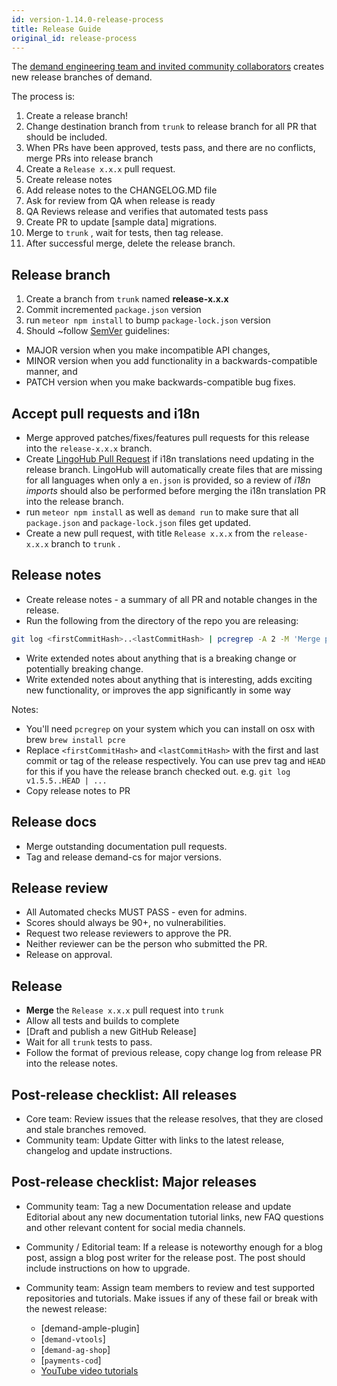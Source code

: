 ```yaml
---
id: version-1.14.0-release-process
title: Release Guide
original_id: release-process
---
```


The [demand engineering team and invited community collaborators](https://github.com/orgs/demandcluster/people) creates new release branches of demand.

The process is:
1. Create a release branch!
1. Change destination branch from `trunk`  to release branch for all PR that should be included.
1. When PRs have been approved, tests pass, and there are no conflicts, merge PRs into release branch
1. Create a `Release x.x.x` pull request.
1. Create release notes
1. Add release notes to the CHANGELOG.MD file
1. Ask for review from QA when release is ready
1. QA Reviews release and verifies that automated tests pass
1. Create PR to update [sample data] migrations.
1. Merge to `trunk` , wait for tests, then tag release.
1. After successful merge, delete the release branch.

## Release branch

1. Create a branch from `trunk`  named **release-x.x.x**
2. Commit incremented `package.json` version
3. run `meteor npm install` to bump `package-lock.json` version
4. Should ~follow [SemVer](http://semver.org/) guidelines:

- MAJOR version when you make incompatible API changes,
- MINOR version when you add functionality in a backwards-compatible manner, and
- PATCH version when you make backwards-compatible bug fixes.

## Accept pull requests and i18n

- Merge approved patches/fixes/features pull requests for this release into the `release-x.x.x` branch.
- Create [LingoHub Pull Request](https://translate.lingohub.com/demand-mmerce/dashboard) if  i18n translations need updating in the release branch. LingoHub will automatically create files that are missing for all languages when only a `en.json` is provided, so a review of _i18n imports_ should also be performed before merging the i18n translation PR into the release branch.
- run `meteor npm install` as well as `demand run` to make sure that all `package.json` and `package-lock.json` files get updated.
- Create a new pull request, with title `Release x.x.x` from the `release-x.x.x` branch to `trunk` .

## Release notes

- Create release notes - a summary of all PR and notable changes in the release.
- Run the following from the directory of the repo you are releasing:

```sh
git log <firstCommitHash>..<lastCommitHash> | pcregrep -A 2 -M 'Merge pull request' | perl -pe 's/Merge.*(#[0-9]{4}).*/$1/' | perl -pe 's/^(\-|#| |(\[[a-zA-Z]+\])+|\n)*//g' | perl -0777pe 's/([0-9]{4})\n(.+)\n/ - $2 (#$1)\n/g'
```

- Write extended notes about anything that is a breaking change or potentially breaking change.
- Write extended notes about anything that is interesting, adds exciting new functionality, or improves the app significantly in some way

Notes:

- You'll need `pcregrep` on your system which you can install on osx with brew `brew install pcre`
- Replace `<firstCommitHash>` and `<lastCommitHash>` with the first and last commit or tag of the release respectively. You can use prev tag and `HEAD` for this if you have the release branch checked out. e.g. `git log v1.5.5..HEAD | ...`
- Copy release notes to PR

## Release docs

- Merge outstanding documentation pull requests.
- Tag and release demand-cs for major versions.

## Release review

- All Automated checks MUST PASS - even for admins.
- Scores should always be 90+, no vulnerabilities.
- Request two release reviewers to approve the PR.
- Neither reviewer can be the person who submitted the PR.
- Release on approval.

## Release

- **Merge** the `Release x.x.x` pull request into `trunk`
- Allow all tests and builds to complete
- [Draft and publish a new GitHub Release]
- Wait for all `trunk`  tests to pass.
- Follow the format of previous release, copy change log from release PR into the release notes.

## Post-release checklist: All releases

- Core team: Review issues that the release resolves, that they are closed and stale branches removed.
- Community team: Update Gitter with links to the latest release, changelog and update instructions.

## Post-release checklist: Major releases

- Community team: Tag a new Documentation release and update Editorial about any new documentation tutorial links, new FAQ questions and other relevant content for social media channels.

- Community / Editorial team: If a release is noteworthy enough for a blog post, assign a blog post writer for the release post. The post should include instructions on how to upgrade.

- Community team: Assign team members to review and test supported repositories and tutorials. Make issues if any of these fail or break with the newest release:
  - [demand-ample-plugin]
  - [`demand-vtools`]
  - [`demand-ag-shop`]
  - [`payments-cod`]
  - [YouTube video tutorials](https://www.youtube.com/playlist?list=PLJ1TVRVOrm2O5OsXqzDn5iZez4WEnKRZH)
